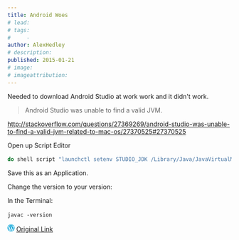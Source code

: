 ```yaml
---
title: Android Woes
# lead:
# tags:
#     -
author: AlexHedley
# description:
published: 2015-01-21
# image:
# imageattribution:
---
```


Needed to download Android Studio at work work and it didn't work.

> Android Studio was unable to find a valid JVM.

http://stackoverflow.com/questions/27369269/android-studio-was-unable-to-find-a-valid-jvm-related-to-mac-os/27370525#27370525

Open up Script Editor

```bash
do shell script "launchctl setenv STUDIO_JDK /Library/Java/JavaVirtualMachines/jdk1.8.0_25.jdk"
```

Save this as an Application.

Change the version to your version:

In the Terminal:

`javac -version`

![Wordpress](../images/wordpress.png "Wordpress") [Original Link](https://alexhedley.wordpress.com/2015/01/21/android-woes/)
